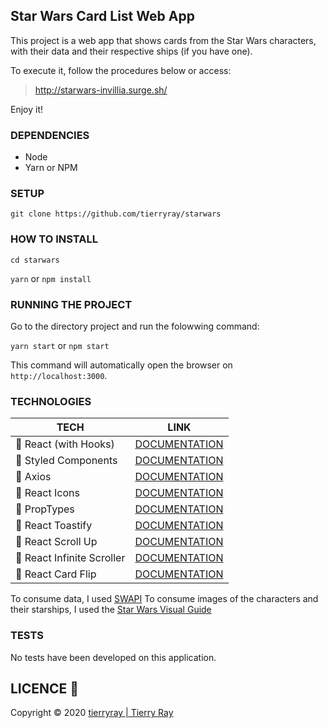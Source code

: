 ## Star Wars Card List Web App

This project is a web app that shows cards from the Star Wars characters, with their data and their respective ships (if you have one).

To execute it, follow the procedures below or access:

> http://starwars-invillia.surge.sh/

Enjoy it!

### DEPENDENCIES

- Node
- Yarn or NPM

### SETUP

`git clone https://github.com/tierryray/starwars`

### HOW TO INSTALL

`cd starwars`

`yarn` or `npm install`

### RUNNING THE PROJECT

Go to the directory project and run the folowwing command:

`yarn start` or `npm start`

This command will automatically open the browser on `http://localhost:3000`.

### TECHNOLOGIES

| TECH                       | LINK                                                                   |
| -------------------------- | ---------------------------------------------------------------------- |
| 🔹 React (with Hooks)      | [DOCUMENTATION](https://reactjs.org/)                                  |
| 🔹 Styled Components       | [DOCUMENTATION](https://www.styled-components.com/)                    |
| 🔹 Axios                   | [DOCUMENTATION](https://github.com/axios/axios)                        |
| 🔹 React Icons             | [DOCUMENTATION](https://react-icons.netlify.com/#/)                    |
| 🔹 PropTypes               | [DOCUMENTATION](https://www.npmjs.com/package/prop-types)              |
| 🔹 React Toastify          | [DOCUMENTATION](https://github.com/fkhadra/react-toastify)             |
| 🔹 React Scroll Up         | [DOCUMENTATION](https://www.npmjs.com/package/react-scroll-up)         |
| 🔹 React Infinite Scroller | [DOCUMENTATION](https://www.npmjs.com/package/react-infinite-scroller) |
| 🔹 React Card Flip         | [DOCUMENTATION](https://www.npmjs.com/package/react-card-flip)         |

To consume data, I used [SWAPI](https://swapi.co/)
To consume images of the characters and their starships, I used the [Star Wars Visual Guide](https://starwars-visualguide.com/)

### TESTS

No tests have been developed on this application.

## LICENCE 📝

Copyright © 2020 [tierryray | Tierry Ray](https://github.com/tierryray/)
